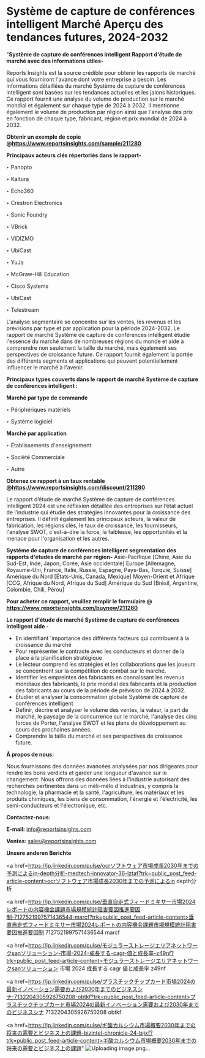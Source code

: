# Système de capture de conférences intelligent Marché Aperçu des tendances futures, 2024-2032

"<strong>Système de capture de conférences intelligent Rapport d'étude de marché avec des informations utiles-</strong>

Reports Insights est la source crédible pour obtenir les rapports de marché qui vous fourniront l'avance dont votre entreprise a besoin. Les informations détaillées du marché Système de capture de conférences intelligent sont basées sur les tendances actuelles et les jalons historiques. Ce rapport fournit une analyse du volume de production sur le marché mondial et également sur chaque type de 2024 à 2032. Il mentionne également le volume de production par région ainsi que l'analyse des prix en fonction de chaque type, fabricant, région et prix mondial de 2024 à 2032.

<strong><b>Obtenir un exemple de copie @</b></strong><a href=https://www.reportsinsights.com/sample/211280><strong><b>https://www.reportsinsights.com/sample/211280</b></strong></a>

<b>Principaux acteurs clés répertoriés dans le rapport-</b>

<b> </b>‣ Panopto

‣ Kaltura

‣ Echo360

‣ Crestron Electronics

‣ Sonic Foundry

‣ VBrick

‣ VIDIZMO

‣ UbiCast

‣ YuJa

‣ McGraw-Hill Education

‣ Cisco Systems

‣ UbiCast

‣ Telestream

L'analyse segmentaire se concentre sur les ventes, les revenus et les prévisions par type et par application pour la période 2024-2032. Le rapport de marché Système de capture de conférences intelligent étudie l'essence du marché dans de nombreuses régions du monde et aide à comprendre non seulement la taille du marché, mais également ses perspectives de croissance future. Ce rapport fournit également la portée des différents segments et applications qui peuvent potentiellement influencer le marché à l'avenir.

<strong>Principaux types couverts dans le rapport de marché Système de capture de conférences intelligent :</strong>

<strong>Marché par type de commande</strong>

‣ Périphériques matériels

‣ Système logiciel

<strong>Marché par application</strong>

‣ Établissements d'enseignement

‣ Société Commerciale

‣ Autre

<strong><b>Obtenez ce rapport à un taux rentable @</b></strong><a href=https://www.reportsinsights.com/discount/211280><strong><b>https://www.reportsinsights.com/discount/211280</b></strong></a>

Le rapport d’étude de marché Système de capture de conférences intelligent 2024 est une réflexion détaillée des entreprises sur l’état actuel de l’industrie qui étudie des stratégies innovantes pour la croissance des entreprises. Il définit également les principaux acteurs, la valeur de fabrication, les régions clés, le taux de croissance, les fournisseurs, l'analyse SWOT, c'est-à-dire la force, la faiblesse, les opportunités et la menace pour l'organisation et les autres.

<strong>Système de capture de conférences intelligent segmentation des rapports d'études de marché par région-</strong>
Asie-Pacifique [Chine, Asie du Sud-Est, Inde, Japon, Corée, Asie occidentale]
Europe [Allemagne, Royaume-Uni, France, Italie, Russie, Espagne, Pays-Bas, Turquie, Suisse]
Amérique du Nord [États-Unis, Canada, Mexique]
Moyen-Orient et Afrique [CCG, Afrique du Nord, Afrique du Sud]
Amérique du Sud [Brésil, Argentine, Colombie, Chili, Pérou]

<strong>Pour acheter ce rapport, veuillez remplir le formulaire @   <a href=https://www.reportsinsights.com/buynow/211280>https://www.reportsinsights.com/buynow/211280</a></strong>

<strong>Le rapport d'étude de marché Système de capture de conférences intelligent aide -</strong>
<ul>
  <li>En identifiant 'importance des différents facteurs qui contribuent à la croissance du marché</li>
  <li>Pour représenter le contraste avec les conducteurs et donner de la place à la planification stratégique</li>
  <li>Le lecteur comprend les stratégies et les collaborations que les joueurs se concentrent sur la compétition de combat sur le marché.</li>
  <li>Identifier les empreintes des fabricants en connaissant les revenus mondiaux des fabricants, le prix mondial des fabricants et la production des fabricants au cours de la période de prévision de 2024 à 2032.</li>
  <li>Étudier et analyser la consommation globale Système de capture de conférences intelligent</li>
  <li>Définir, décrire et analyser le volume des ventes, la valeur, la part de marché, le paysage de la concurrence sur le marché, l'analyse des cinq forces de Porter, l'analyse SWOT et les plans de développement au cours des prochaines années.</li>
  <li>Comprendre la taille du marché et ses perspectives de croissance future.</li>
</ul>
<strong>À propos de nous:</strong>

Nous fournissons des données avancées analysées par nos dirigeants pour rendre les bons verdicts et garder une longueur d'avance sur le changement. Nous offrons des données liées à l'industrie autorisant des recherches pertinentes dans un méli-mélo d'industries, y compris la technologie, la pharmacie et la santé, l'agriculture, les matériaux et les produits chimiques, les biens de consommation, l'énergie et l'électricité, les semi-conducteurs et l'électronique, etc.

<strong>Contactez-nous:</strong>

<strong>E-mail:</strong> <a href=mailto:info@reportsinsights.com>info@reportsinsights.com</a>

<strong>Ventes</strong>: <a href=mailto:sales@reportsinsights.com>sales@reportsinsights.com</a>

<strong>Unsere anderen Berichte</strong>

<a href=https://jp.linkedin.com/pulse/ocrソフトウェア市場成長2030年までの予測によるin-depth分析-medtech-innovator-36-lztaf?trk=public_post_feed-article-content>ocrソフトウェア市場成長2030年までの予測によるin depth分析</a>

<a href=https://jp.linkedin.com/pulse/垂直自走式フィードミキサー市場2024レポートの内容機会課題市場規模統計阻害要因推進要因制-7127521997571436544-marcf?trk=public_post_feed-article-content>垂直自走式フィードミキサー市場2024レポートの内容機会課題市場規模統計阻害要因推進要因制 7127521997571436544 marcf</a>

<a href=https://jp.linkedin.com/pulse/モジュラーストレージエリアネットワークsanソリューション-市場-2024-成長する-cagr-値と成長率-z49nf?trk=public_post_feed-article-content>モジュラーストレージエリアネットワークsanソリューション 市場 2024 成長する cagr 値と成長率 z49nf</a>

<a href=https://jp.linkedin.com/pulse/プラスチックチップカード市場2024の最新イノベーション需要および2030年までのビジネスシナ-7132204305926750208-obtkf?trk=public_post_feed-article-content>プラスチックチップカード市場2024の最新イノベーション需要および2030年までのビジネスシナ 7132204305926750208 obtkf</a>

<a href=https://jp.linkedin.com/pulse/ギ酸カルシウム市場概要2030年までの将来の需要とビジネス上の課題-bizintel-chronicle-24-bijxf?trk=public_post_feed-article-content>ギ酸カルシウム市場概要2030年までの将来の需要とビジネス上の課題</a>"
![Uploading image.png…]()
